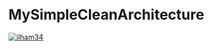 # MySimpleCleanArchitecture
[![ilham34](https://circleci.com/ilham34/MySimpleCleanArchitecture2.svg?style=svg)](https://circleci.com/pipelines/ilham34/MySimpleCleanArchitecture2)
